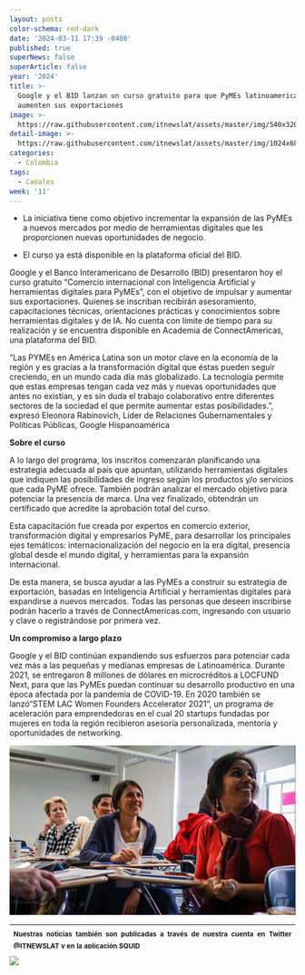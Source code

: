 ```yaml
---
layout: posts
color-schema: red-dark
date: '2024-03-11 17:39 -0400'
published: true
superNews: false
superArticle: false
year: '2024'
title: >-
  Google y el BID lanzan un curso gratuito para que PyMEs latinoamericanas
  aumenten sus exportaciones
image: >-
  https://raw.githubusercontent.com/itnewslat/assets/master/img/540x320/En-entrenamiento-p.jpg
detail-image: >-
  https://raw.githubusercontent.com/itnewslat/assets/master/img/1024x680/En-entrenamiento-g.jpg
categories:
  - Colombia
tags:
  - Canales
week: '11'
---
```

- La iniciativa tiene como objetivo incrementar la expansión de las PyMEs a nuevos mercados por medio de herramientas digitales que les proporcionen nuevas oportunidades de negocio.

- El curso ya está disponible en la plataforma oficial del BID.

Google y el Banco Interamericano de Desarrollo (BID) presentaron hoy el curso gratuito “Comercio internacional con Inteligencia Artificial y herramientas digitales para PyMEs”, con el objetivo de impulsar y aumentar sus exportaciones. Quienes se inscriban recibirán asesoramiento, capacitaciones técnicas, orientaciones prácticas y conocimientos sobre herramientas digitales y de IA. No cuenta con límite de tiempo para su realización y se encuentra disponible en Academia de ConnectAmericas, una plataforma del BID.

“Las PYMEs en América Latina son un motor clave en la economía de la región y es gracias a la transformación digital que éstas pueden seguir creciendo, en un mundo cada día más globalizado. La tecnología permite que estas empresas tengan cada vez más y nuevas oportunidades que antes no existían, y es sin duda el trabajo colaborativo entre diferentes sectores de la sociedad el que permite aumentar estas posibilidades.”, expresó Eleonora Rabinovich, Líder de Relaciones Gubernamentales y Políticas Públicas, Google Hispanoamérica

**Sobre el curso**

A lo largo del programa, los inscritos comenzarán planificando una estrategia adecuada al país que apuntan, utilizando herramientas digitales que indiquen las posibilidades de ingreso según los productos y/o servicios que cada PyME ofrece. También podrán analizar el mercado objetivo para potenciar la presencia de marca. Una vez finalizado, obtendrán un certificado que acredite la aprobación total del curso.

Esta capacitación fue creada por expertos en comercio exterior, transformación digital y empresarios PyME, para desarrollar los principales ejes temáticos: internacionalización del negocio en la era digital, presencia global desde el mundo digital, y herramientas para la expansión internacional.

De esta manera, se busca ayudar a las PyMEs a construir su estrategia de exportación, basadas en Inteligencia Artificial y herramientas digitales para expandirse a nuevos mercados. Todas las personas que deseen inscribirse podrán hacerlo a través de ConnectAmericas.com, ingresando con usuario y clave o registrándose por primera vez.

**Un compromiso a largo plazo**

Google y el BID continúan expandiendo sus esfuerzos para potenciar cada vez más a las pequeñas y medianas empresas de Latinoamérica. Durante 2021, se entregaron 8 millones de dólares en microcréditos a LOCFUND Next, para que las PyMEs puedan continuar su desarrollo productivo en una época afectada por la pandemia de COVID-19. En 2020 también se lanzó“STEM LAC Women Founders Accelerator 2021”, un programa de aceleración para emprendedoras en el cual 20 startups fundadas por mujeres en toda la región recibieron asesoría personalizada, mentoría y oportunidades de networking. 

![](https://raw.githubusercontent.com/itnewslat/assets/master/img/540x320/En-entrenamiento-p.jpg)

<table style="height: 42px;" width="569">
<tbody>
<tr>
<td style="text-align: justify;"><sub><strong>Nuestras noticias también son publicadas a través de nuestra cuenta en Twitter <a href="https://twitter.com/itnewslat?lang=es">@ITNEWSLAT</a> y en la aplicación <a href="https://squidapp.co/en/">SQUID</a></strong></sub></td>
</tr>
</tbody>
</table>

<img src="https://tracker.metricool.com/c3po.jpg?hash=56f88a41e39ab42c063cc51676587a04"/>
